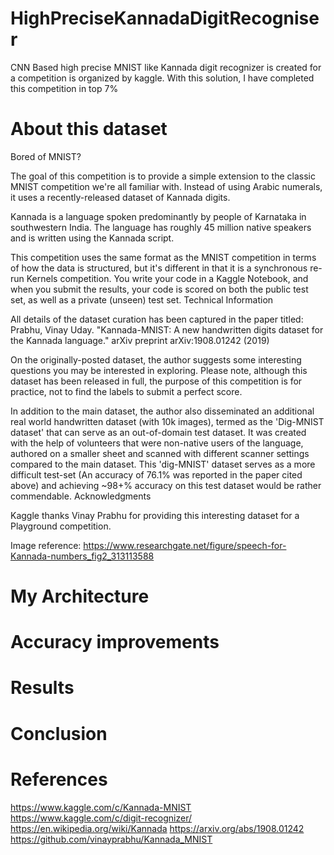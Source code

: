 # HighPreciseKannadaDigitRecogniser
CNN Based high precise MNIST like Kannada digit recognizer is created for a competition is organized by kaggle.
With this solution, I have completed this competition in top 7%


# About this dataset

Bored of MNIST?

The goal of this competition is to provide a simple extension to the classic MNIST competition we're all familiar with. Instead of using Arabic numerals, it uses a recently-released dataset of Kannada digits.

Kannada is a language spoken predominantly by people of Karnataka in southwestern India. The language has roughly 45 million native speakers and is written using the Kannada script.

This competition uses the same format as the MNIST competition in terms of how the data is structured, but it's different in that it is a synchronous re-run Kernels competition. You write your code in a Kaggle Notebook, and when you submit the results, your code is scored on both the public test set, as well as a private (unseen) test set.
Technical Information

All details of the dataset curation has been captured in the paper titled: Prabhu, Vinay Uday. "Kannada-MNIST: A new handwritten digits dataset for the Kannada language." arXiv preprint arXiv:1908.01242 (2019)

On the originally-posted dataset, the author suggests some interesting questions you may be interested in exploring. Please note, although this dataset has been released in full, the purpose of this competition is for practice, not to find the labels to submit a perfect score.

In addition to the main dataset, the author also disseminated an additional real world handwritten dataset (with 10k images), termed as the 'Dig-MNIST dataset' that can serve as an out-of-domain test dataset. It was created with the help of volunteers that were non-native users of the language, authored on a smaller sheet and scanned with different scanner settings compared to the main dataset. This 'dig-MNIST' dataset serves as a more difficult test-set (An accuracy of 76.1% was reported in the paper cited above) and achieving ~98+% accuracy on this test dataset would be rather commendable.
Acknowledgments

Kaggle thanks Vinay Prabhu for providing this interesting dataset for a Playground competition.

Image reference: https://www.researchgate.net/figure/speech-for-Kannada-numbers_fig2_313113588

# My Architecture


# Accuracy improvements

# Results 

# Conclusion

# References
https://www.kaggle.com/c/Kannada-MNIST
https://www.kaggle.com/c/digit-recognizer/
https://en.wikipedia.org/wiki/Kannada
https://arxiv.org/abs/1908.01242
https://github.com/vinayprabhu/Kannada_MNIST

